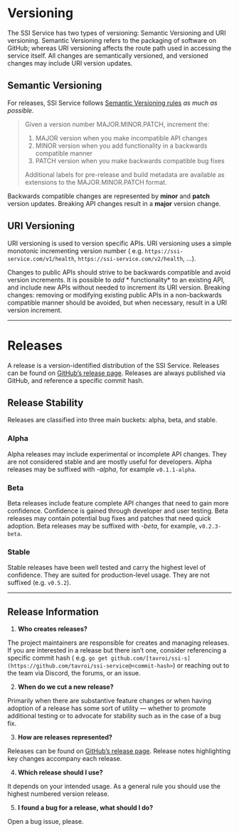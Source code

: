 # Versioning

The SSI Service has two types of versioning: Semantic Versioning and URI versioning. Semantic Versioning refers to the
packaging of software on GitHub; whereas URI versioning affects the route path used in accessing the service itself. All
changes are semantically versioned, and versioned changes may include URI version updates.

## Semantic Versioning

For releases, SSI Service follows [Semantic Versioning rules](https://semver.org/) *as much as possible.*

> Given a version number MAJOR.MINOR.PATCH, increment the:
>
> 1. MAJOR version when you make incompatible API changes
> 2. MINOR version when you add functionality in a backwards compatible manner
> 3. PATCH version when you make backwards compatible bug fixes
>
> Additional labels for pre-release and build metadata are available as extensions to the MAJOR.MINOR.PATCH format.
>

Backwards compatible changes are represented by **minor** and **patch** version updates. Breaking API changes result in
a **major** version change.

## URI Versioning

URI versioning is used to version specific APIs. URI versioning uses a simple monotonic incrementing version number (
e.g. `https://ssi-service.com/v1/health`, `https://ssi-service.com/v2/health`, …).

Changes to public APIs should strive to be backwards compatible and avoid version increments. It is possible to *add* *
functionality* to an existing API, and include new APIs without needed to increment its URI version. Breaking changes:
removing or modifying existing public APIs in a non-backwards compatible manner should be avoided, but when necessary,
result in a URI version increment.

---

# Releases

A release is a version-identified distribution of the SSI Service. Releases can be found
on [GitHub’s release page](https://github.com/tavroi/ssi-service/releases). Releases are always published via
GitHub, and reference a specific commit hash.

## Release Stability

Releases are classified into three main buckets: alpha, beta, and stable.

### Alpha

Alpha releases may include experimental or incomplete API changes. They are not considered stable and are mostly useful
for developers. Alpha releases may be suffixed with *-alpha*, for example `v0.1.1-alpha`.

### Beta

Beta releases include feature complete API changes that need to gain more confidence. Confidence is gained through
developer and user testing. Beta releases may contain potential bug fixes and patches that need quick adoption. Beta
releases may be suffixed with *-beta*, for example, `v0.2.3-beta`.

### Stable

Stable releases have been well tested and carry the highest level of confidence. They are suited for production-level
usage. They are not suffixed (e.g. `v0.5.2`).

---

## Release Information

1. **Who creates releases?**

The project maintainers are responsible for creates and managing releases. If you are interested in a release but there
isn’t one, consider referencing a specific commit hash (
e.g. `go get github.com/[tavroi/ssi-s](https://github.com/tavroi/ssi-service@<commit-hash>`) or reaching
out to the team via Discord, the forums, or an issue.

2. **When do we cut a new release?**

Primarily when there are substantive feature changes or when having adoption of a release has some sort of utility —
whether to promote additional testing or to advocate for stability such as in the case of a bug fix.

3. **How are releases represented?**

Releases can be found on [GitHub’s release page](https://github.com/tavroi/ssi-service/releases). Release notes
highlighting key changes accompany each release.

4. **Which release should I use?**

It depends on your intended usage. As a general rule you should use the highest numbered version release.

5. **I found a bug for a release, what should I do?**

Open a bug issue, please.